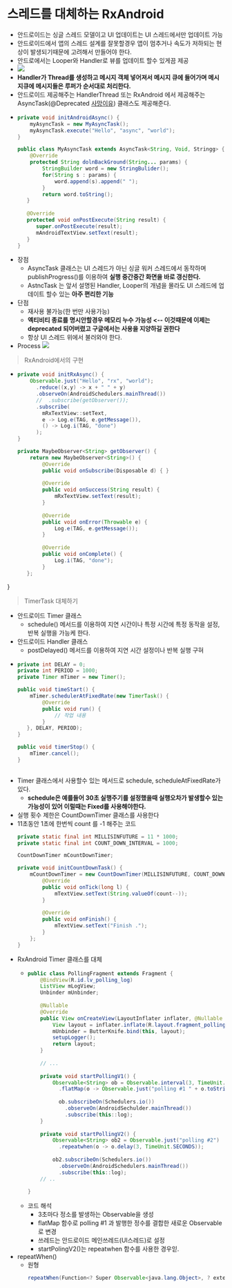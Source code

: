 스레드를 대체하는 RxAndroid
===
* 안드로이드는 싱글 스레드 모델이고 UI 업데이트는 UI 스레드에서만 업데이트 가능
* 안드로이드에서 앱의 스레드 설계를 잘못할경우 앱이 멈추거나 속도가 저하되는 현상이 발생되기때문에 고려해서 만들어야 한다.
* 안드로에서는 Looper와 Handler로 뷰를 업데이트 할수 있게끔 제공
* ![](img/android_uiThread.png)
* **Handler가 Thread를 생성하고 메시지 객체 넣어져서 메시지 큐에 들어가며 메시지큐에 메시지들은 루퍼가 순서대로 처리한다.**
* 안드로이드 제공해주는 HandlerThread 또는 RxAndroid 에서 제공해주는 AsyncTask(@Deprecated [사망이유](https://medium.com/@prixe87/asynctask-deprecated-대비하기-392f3be5a712)) 클래스도 제공해준다.
* ```java
  private void initAndroidAsync() {
      myAsyncTask = new MyAsyncTask();
      myAsyncTask.execute("Hello", "async", "world");
  }
  
  public class MyAsyncTask extends AsyncTask<String, Void, Stringg> {
      @Override
      protected String dolnBackGround(String... params) {
          StringBuilder word = new StringBulider();
          for(String s : params) {
              word.append(s).append(" ");
          }
          return word.toString();
     }
     
     @Override
     protected void onPostExecute(String result) {
        super.onPostExecute(result);
        mAndroidTextView.setText(result);
     }
  }
* 장점
  * AsyncTask 클래스는 UI 스레드가 아닌 싱글 워커 스레드에서 동작하며 publishProgress()를 이용하여 **실행 중간중간 화면을 바로 갱신한다.**
  * AstncTask 는 앞서 설명된 Handler, Looper의 개념을 몰라도 UI 스레드에 업데이트 할수 있는 **아주 편리한 기능**
* 단점
  * 재사용 불가능(한 번만 사용가능)
  * **엑티비티 종료를 명시안할경우 메모리 누수 가능성 <-- 이것때문에 이제는 deprecated 되어버렸고 구글에서는 사용을 지양하길 권한다**
  * 항상 UI 스레드 위에서 불러와야 한다.
* Process
  ![](img/asynctask_process.png)

> RxAndroid에서의 구현
* ```java
  private void initRxAsync() {
      Observable.just("Hello", "rx", "world");
        .reduce((x,y) -> x + " " + y)
        .observeOn(AndroidSchedulers.mainThread())
        //  .subscribe(getObserver());
        .subscribe(
          mRxTextView::setText,
          e -> Log.e(TAG, e.getMessage()),
          () -> Log.i(TAG, "done")
        );
  }
  
  private MaybeObserver<String> getObserver() {
      return new MaybeObserver<String>() {
          @Override
          public void onSubscribe(Disposable d) { }
        
          @Override
          public void onSuccess(String result) {
              mRxTextView.setText(result);
          }
          
          @Override
          public void onError(Throwable e) {
              Log.e(TAG, e.getMessage());
          }
          
          @Override
          public void onComplete() {
              Log.i(TAG, "done");
          }
     };
 }

> TimerTask 대체하기
* 안드로이드 Timer 클래스
  * schedule() 메서드를 이용하여 지연 시간이나 특정 시간에 특정 동작을 설정, 반복 실행을 가능케 한다.
* 안드로이드 Handler 클래스
  * postDelayed() 메서드를 이용하여 지연 시간 설정이나 반복 실행 구혀
* ```java
  private int DELAY = 0;
  private int PERIOD = 1000;
  private Timer mTimer = new Timer();
  
  public void timeStart() {
      mTimer.schedulerAtFixedRate(new TimerTask() {
          @Override
          public void run() {
              // 작업 내용
          }
     }, DELAY, PERIOD);
  }
  
  public void timerStop() {
      mTimer.cancel();
  }
 
* Timer 클래스에서 사용할수 있는 메서드로 schedule, scheduleAtFixedRate가 있다.
  * **schedule은 예를들어 30초 실행주기를 설정했을때 실행오차가 발생할수 있는 가능성이 있어 이럴때는 Fixed를 사용해야한다.**
* 실행 횟수 제한은 CountDownTimer 클래스를 사용한다
* 11초동안 1초에 한번씩 count 를 -1 해주는 코드
  ```java
  private static final int MILLISINFUTURE = 11 * 1000;
  private static final int COUNT_DOWN_INTERVAL = 1000;

  CountDownTimer mCountDownTimer;

  private void initCountDownTask() {
      mCountDownTimer = new CountDownTimer(MILLISINFUTURE, COUNT_DOWN_INTERVAL) {
          @Override
          public void onTick(long l) {
              mTextView.setText(String.valueOf(count--));
          }
          
          @Override
          public void onFinish() {
              mTextView.setText("Finish .");
          }
      };
  }
* RxAndroid Timer 클래스를 대체
  * ```java
    public class PollingFragment extends Fragment {
        @BindView(R.id.lv_polling_log)
        ListView mLogView;
        Unbinder mUnbinder;
        
        @Nullable
        @Override
        public View onCreateView(LayoutInflater inflater, @Nullable ViewGroup container, @Nullable Bundle savedInstanceBundle) {
            View layout = inflater.inflate(R.layout.fragment_polling, container, false);
            mUnbinder = ButterKnife.bind(this, layout);
            setupLogger();
            return layout;
        }
        
        // ...
        
        private void startPollingV1() {
            Observable<String> ob = Observable.interval(3, TimeUnit.SECONDS)
              .flatMap(o -> Observable.just("polling #1 " + o.toString()));
              
              ob.subscribeOn(Schedulers.io())
                .observeOn(AndroidSechulder.mainThread())
                .subscribe(this::log);
        }
        
        private void startPollingV2() {
            Observable<String> ob2 = Observable.just("polling #2")
              .repeatwhen(o -> o.delay(3, TimeUnit.SECONDS));
              
            ob2.subscribeOn(Schedulers.io())
              .observeOn(AndroidSchedulers.mainThread())
              .subscribe(this::log);
        // ..
        
    }
  * 코드 해석
    * 3초마다 정소를 발생하는 Observable을 생성
    * flatMap 함수로 polling #1 과 발행한 정수를 결합한 새로운 Observable로 변경
    * 쓰레드는 안드로이드 메인쓰레드(UI스레드)로 설정
    * startPolingV2()는 repeatwhen 함수를 사용한 경우읻.
* repeatWhen()
  * 원형
    ```java
    repeatWhen(Function<? Super Observable<java.lang.Object>, ? extedns ObservableSource<?>> handler)

